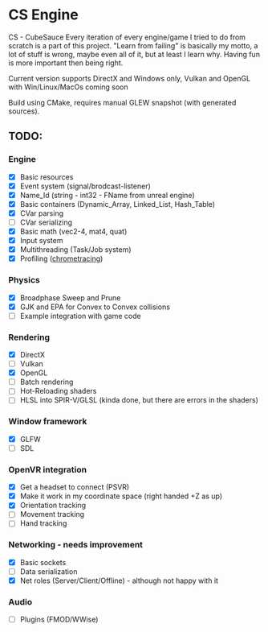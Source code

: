 # CS Engine
CS - CubeSauce
Every iteration of every engine/game I tried to do from scratch is a part of this project. "Learn from failing" is basically my motto, a lot of stuff is wrong, maybe even all of it, but at least I learn why. Having fun is more important then being right.

Current version supports DirectX and Windows only, Vulkan and OpenGL with Win/Linux/MacOs coming soon

Build using CMake, requires manual GLEW snapshot (with generated sources).

## TODO:
### Engine
- [x] Basic resources
- [x] Event system (signal/brodcast-listener)
- [x] Name_Id (string - int32 - FName from unreal engine)
- [x] Basic containers (Dynamic_Array, Linked_List, Hash_Table)
- [x] CVar parsing
- [ ] CVar serializing
- [x] Basic math (vec2-4, mat4, quat)
- [x] Input system
- [x] Multithreading (Task/Job system)
- [x] Profiling ([chrometracing](https://www.chromium.org/developers/how-tos/trace-event-profiling-tool/))
### Physics
- [x] Broadphase Sweep and Prune
- [x] GJK and EPA for Convex to Convex collisions
- [ ] Example integration with game code
### Rendering
- [x] DirectX
- [ ] Vulkan
- [x] OpenGL
- [ ] Batch rendering
- [ ] Hot-Reloading shaders
- [ ] HLSL into SPIR-V/GLSL (kinda done, but there are errors in the shaders)
### Window framework
- [x] GLFW
- [ ] SDL
### OpenVR integration
- [x] Get a headset to connect (PSVR)
- [x] Make it work in my coordinate space (right handed +Z as up)
- [x] Orientation tracking
- [ ] Movement tracking
- [ ] Hand tracking
### Networking - needs improvement
- [x] Basic sockets
- [ ] Data serialization
- [x] Net roles (Server/Client/Offline) - although not happy with it
### Audio
- [ ] Plugins (FMOD/WWise)
